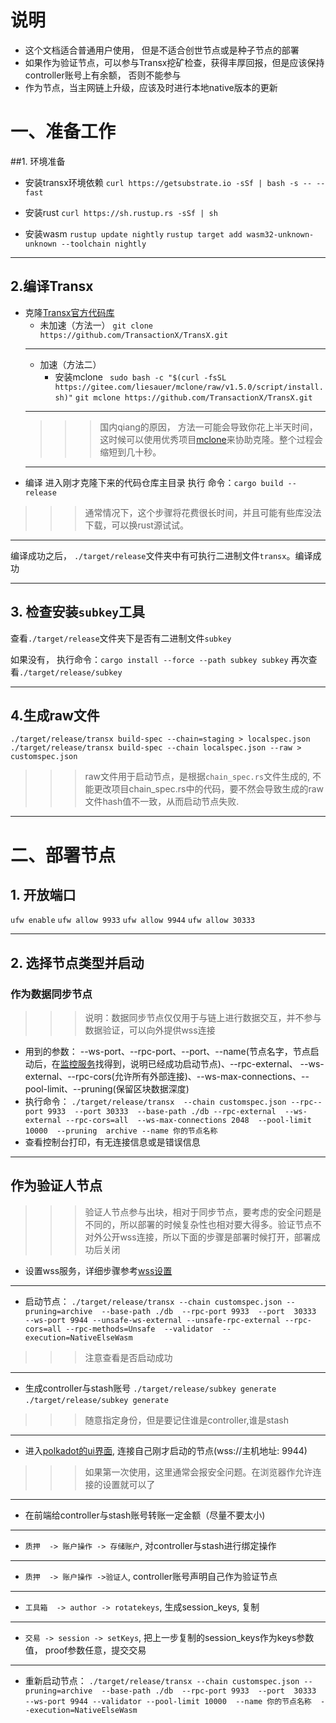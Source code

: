 # 说明
* 这个文档适合普通用户使用， 但是不适合创世节点或是种子节点的部署
* 如果作为验证节点，可以参与Transx挖矿检查，获得丰厚回报，但是应该保持controller账号上有余额， 否则不能参与
* 作为节点，当主网链上升级，应该及时进行本地native版本的更新
# 一、准备工作
##1. 环境准备
* 安装transx环境依赖
  `curl https://getsubstrate.io -sSf | bash -s -- --fast`

* 安装rust
  `curl https://sh.rustup.rs -sSf | sh`

* 安装wasm
  `rustup update nightly`
   `rustup target add wasm32-unknown-unknown --toolchain nightly`
***
## 2.编译Transx
* 克隆[Transx官方代码库](https://github.com/TransactionX/TransX.git)
  * 未加速（方法一）
    `git clone https://github.com/TransactionX/TransX.git`
  ***
  * 加速（方法二）
    * 安装mclone
      ` sudo bash -c "$(curl -fsSL https://gitee.com/liesauer/mclone/raw/v1.5.0/script/install.sh)"`
      `git mclone https://github.com/TransactionX/TransX.git`
  ***
  >>> 国内qiang的原因， 方法一可能会导致你花上半天时间，这时候可以使用优秀项目[mclone]([https://github.com/nulastudio/mclone](https://github.com/nulastudio/mclone)
)来协助克隆。整个过程会缩短到几十秒。
  ***
* 编译
  进入刚才克隆下来的代码仓库主目录
  执行 命令：`cargo build --release`
>>> 通常情况下，这个步骤将花费很长时间，并且可能有些库没法下载，可以换rust源试试。
  ***
编译成功之后， `./target/release`文件夹中有可执行二进制文件`transx`。编译成功
***
## 3. 检查安装`subkey`工具
查看`./target/release`文件夹下是否有二进制文件`subkey`

如果没有， 执行命令：`cargo install --force --path subkey subkey`
再次查看`./target/release/subkey`
***
## 4.生成raw文件
`./target/release/transx build-spec --chain=staging > localspec.json`
`./target/release/transx build-spec --chain localspec.json --raw > customspec.json`
>>> raw文件用于启动节点，是根据`chain_spec.rs`文件生成的, 不能更改项目chain_spec.rs中的代码，要不然会导致生成的raw文件hash值不一致，从而启动节点失败.
***
# 二、部署节点
## 1. 开放端口
`ufw enable`
`ufw allow 9933`
 `ufw allow 9944`
 `ufw allow 30333`
***
## 2. 选择节点类型并启动
### 作为数据同步节点
>>> 说明：数据同步节点仅仅用于与链上进行数据交互，并不参与数据验证，可以向外提供wss连接
* 用到的参数： --ws-port、--rpc-port、--port、--name(节点名字，节点启动后，在[监控服务]([https://telemetry.polkadot.io/#/Polkadot%20CC1](https://links.jianshu.com/go?to=https%3A%2F%2Ftelemetry.polkadot.io%2F%23%2FPolkadot%2520CC1)
)找得到，说明已经成功启动节点)、--rpc-external、 --ws-external、--rpc-cors(允许所有外部连接)、--ws-max-connections、--pool-limit、--pruning(保留区块数据深度)
* 执行命令：
  `./target/release/transx  --chain customspec.json --rpc--port 9933  --port 30333  --base-path ./db --rpc-external  --ws-external --rpc-cors=all  --ws-max-connections 2048  --pool-limit 10000  --pruning  archive
 --name 你的节点名称`
* 查看控制台打印，有无连接信息或是错误信息
***
## 作为验证人节点
>>> 验证人节点参与出块，相对于同步节点，要考虑的安全问题是不同的，所以部署的时候复杂性也相对要大得多。验证节点不对外公开wss连接，所以下面的步骤是部署时候打开，部署成功后关闭
* 设置wss服务，详细步骤参考[wss设置](https://www.jianshu.com/p/705a88d3c29d)
***
* 启动节点：
`./target/release/transx --chain customspec.json --pruning=archive  --base-path ./db  --rpc-port 9933  --port  30333  --ws-port 9944 --unsafe-ws-external --unsafe-rpc-external --rpc-cors=all --rpc-methods=Unsafe  --validator  --execution=NativeElseWasm`
>>> 注意查看是否启动成功
***
* 生成controller与stash账号
`./target/release/subkey generate`
`./target/release/subkey generate`
>>> 随意指定身份，但是要记住谁是controller,谁是stash
***
* 进入[polkadot的ui界面](https://polkadot.js.org/apps/), 连接自己刚才启动的节点(wss://主机地址: 9944)
>>> 如果第一次使用，这里通常会报安全问题。在浏览器作允许连接的设置就可以了
***
* 在前端给controller与stash账号转账一定金额（尽量不要太小)
***
* `质押  -> 账户操作 -> 存储账户`, 对controller与stash进行绑定操作
***
* `质押  -> 账户操作 ->验证人`, controller账号声明自己作为验证节点
***
* `工具箱  -> author -> rotatekeys`, 生成session_keys, 复制
***
* `交易 -> session -> setKeys`, 把上一步复制的session_keys作为keys参数值， proof参数任意，提交交易
***
* 重新启动节点：
`./target/release/transx --chain customspec.json --pruning=archive  --base-path ./db  --rpc-port 9933  --port  30333  --ws-port 9944 --validator --pool-limit 10000  --name 你的节点名称  --execution=NativeElseWasm`


